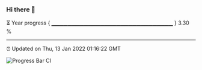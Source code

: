 ### Hi there 👋

⏳ Year progress { ▁▁▁▁▁▁▁▁▁▁▁▁▁▁▁▁▁▁▁▁▁▁▁▁▁▁▁▁▁▁ } 3.30 %

---

⏰ Updated on Thu, 13 Jan 2022 01:16:22 GMT

![Progress Bar CI](https://github.com/ZhaoGui/ZhaoGui/workflows/Progress%20Bar%20CI/badge.svg)
